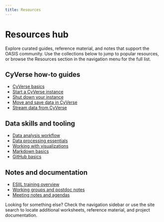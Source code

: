 ```yaml
---
title: Resources
---
```


# Resources hub

Explore curated guides, reference material, and notes that support the OASIS community. Use the collections below to jump to popular resources, or browse the Resources section in the navigation menu for the full list.

## CyVerse how-to guides

- [CyVerse basics](./cyverse_basics.md)
- [Start a CyVerse instance](./cyverse_startup.md)
- [Shut down your instance](./cyverse_shutdown.md)
- [Move and save data in CyVerse](./cyverse_move_and_save_data.md)
- [Stream data from CyVerse](./cyverse_stream_data.md)

## Data skills and tooling

- [Data analysis workflow](./data_analysis.md)
- [Data processing essentials](./data_processing.md)
- [Working with visualizations](./visualizations.md)
- [Markdown basics](./markdown_basics.md)
- [GitHub basics](./github_basics.md)

## Notes and documentation

- [ESIIL training overview](./esiil_training.md)
- [Working groups and postdoc notes](./working_groups_and_postdocs.md)
- [Meeting notes and agendas](./first_meeting_notes.md)

Looking for something else? Check the navigation sidebar or use the site search to locate additional worksheets, reference material, and project documentation.
